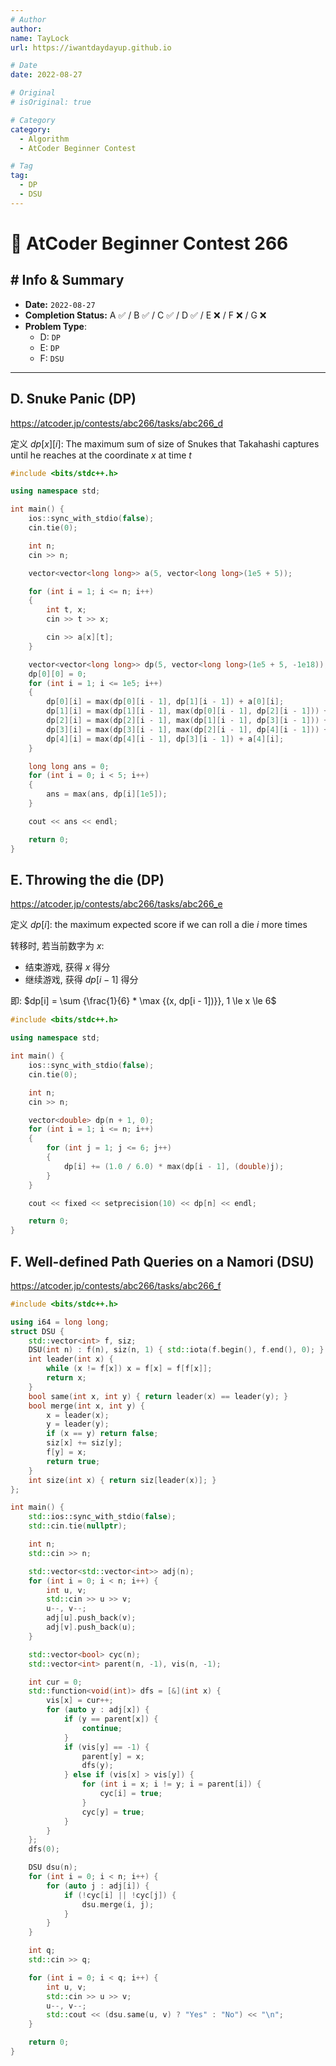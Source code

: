```yaml
---
# Author
author:
name: TayLock
url: https://iwantdaydayup.github.io

# Date
date: 2022-08-27

# Original
# isOriginal: true

# Category
category:
  - Algorithm
  - AtCoder Beginner Contest

# Tag
tag:
  - DP
  - DSU
---
```


# 🧩 AtCoder Beginner Contest 266

## # Info & Summary

- **Date:** `2022-08-27`
- **Completion Status:** A ✅ / B ✅ / C ✅ / D ✅ / E ❌ / F ❌ / G ❌
- **Problem Type**:
  - D: `DP`
  - E: `DP`
  - F: `DSU`

---

## D. Snuke Panic (DP)

<https://atcoder.jp/contests/abc266/tasks/abc266_d>

定义 $dp[x][i]$: The maximum sum of size of Snukes that Takahashi captures until he reaches at the coordinate $x$ at time $t$

```cpp
#include <bits/stdc++.h>

using namespace std;

int main() {
    ios::sync_with_stdio(false);
    cin.tie(0);

    int n;
    cin >> n;

    vector<vector<long long>> a(5, vector<long long>(1e5 + 5));

    for (int i = 1; i <= n; i++)
    {
        int t, x;
        cin >> t >> x;

        cin >> a[x][t];
    }

    vector<vector<long long>> dp(5, vector<long long>(1e5 + 5, -1e18));
    dp[0][0] = 0;
    for (int i = 1; i <= 1e5; i++)
    {
        dp[0][i] = max(dp[0][i - 1], dp[1][i - 1]) + a[0][i];
        dp[1][i] = max(dp[1][i - 1], max(dp[0][i - 1], dp[2][i - 1])) + a[1][i];
        dp[2][i] = max(dp[2][i - 1], max(dp[1][i - 1], dp[3][i - 1])) + a[2][i];
        dp[3][i] = max(dp[3][i - 1], max(dp[2][i - 1], dp[4][i - 1])) + a[3][i];
        dp[4][i] = max(dp[4][i - 1], dp[3][i - 1]) + a[4][i];
    }

    long long ans = 0;
    for (int i = 0; i < 5; i++)
    {
        ans = max(ans, dp[i][1e5]);
    }

    cout << ans << endl;

    return 0;
}
```

## E. Throwing the die (DP)

<https://atcoder.jp/contests/abc266/tasks/abc266_e>

定义 $dp[i]$: the maximum expected score if we can roll a die $i$ more times

转移时, 若当前数字为 $x$:

- 结束游戏, 获得 $x$ 得分
- 继续游戏, 获得 $dp[i - 1]$ 得分

即: $dp[i] = \sum {\frac{1}{6} * \max {(x, dp[i - 1])}}, 1 \le x \le 6$

```cpp
#include <bits/stdc++.h>

using namespace std;

int main() {
    ios::sync_with_stdio(false);
    cin.tie(0);

    int n;
    cin >> n;

    vector<double> dp(n + 1, 0);
    for (int i = 1; i <= n; i++)
    {
        for (int j = 1; j <= 6; j++)
        {
            dp[i] += (1.0 / 6.0) * max(dp[i - 1], (double)j);
        }
    }

    cout << fixed << setprecision(10) << dp[n] << endl;

    return 0;
}
```

## F. Well-defined Path Queries on a Namori (DSU)

<https://atcoder.jp/contests/abc266/tasks/abc266_f>

```cpp
#include <bits/stdc++.h>

using i64 = long long;
struct DSU {
    std::vector<int> f, siz;
    DSU(int n) : f(n), siz(n, 1) { std::iota(f.begin(), f.end(), 0); }
    int leader(int x) {
        while (x != f[x]) x = f[x] = f[f[x]];
        return x;
    }
    bool same(int x, int y) { return leader(x) == leader(y); }
    bool merge(int x, int y) {
        x = leader(x);
        y = leader(y);
        if (x == y) return false;
        siz[x] += siz[y];
        f[y] = x;
        return true;
    }
    int size(int x) { return siz[leader(x)]; }
};

int main() {
    std::ios::sync_with_stdio(false);
    std::cin.tie(nullptr);

    int n;
    std::cin >> n;

    std::vector<std::vector<int>> adj(n);
    for (int i = 0; i < n; i++) {
        int u, v;
        std::cin >> u >> v;
        u--, v--;
        adj[u].push_back(v);
        adj[v].push_back(u);
    }

    std::vector<bool> cyc(n);
    std::vector<int> parent(n, -1), vis(n, -1);

    int cur = 0;
    std::function<void(int)> dfs = [&](int x) {
        vis[x] = cur++;
        for (auto y : adj[x]) {
            if (y == parent[x]) {
                continue;
            }
            if (vis[y] == -1) {
                parent[y] = x;
                dfs(y);
            } else if (vis[x] > vis[y]) {
                for (int i = x; i != y; i = parent[i]) {
                    cyc[i] = true;
                }
                cyc[y] = true;
            }
        }
    };
    dfs(0);

    DSU dsu(n);
    for (int i = 0; i < n; i++) {
        for (auto j : adj[i]) {
            if (!cyc[i] || !cyc[j]) {
                dsu.merge(i, j);
            }
        }
    }

    int q;
    std::cin >> q;

    for (int i = 0; i < q; i++) {
        int u, v;
        std::cin >> u >> v;
        u--, v--;
        std::cout << (dsu.same(u, v) ? "Yes" : "No") << "\n";
    }

    return 0;
}

```
